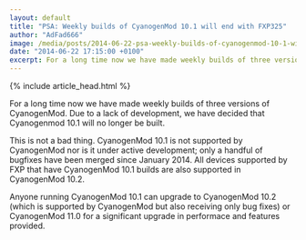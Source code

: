 ```yaml
---
layout: default
title: "PSA: Weekly builds of CyanogenMod 10.1 will end with FXP325"
author: "AdFad666"
image: /media/posts/2014-06-22-psa-weekly-builds-of-cyanogenmod-10-1-will-end-with-fxp325.png
date: "2014-06-22 17:15:00 +0100"
excerpt: For a long time now we have made weekly builds of three versions of CyanogenMod. Due to a lack of development, we have decided that Cyanogenmod 10.1 will no longer be built. This is not a bad thing. CyanogenMod 10.1 is not supported by...
---
```


{% include article_head.html %}

For a long time now we have made weekly builds of three versions of CyanogenMod. Due to a lack of development, we have decided that Cyanogenmod 10.1 will no longer be built.

This is not a bad thing. CyanogenMod 10.1 is not supported by CyanogenMod nor is it under active development; only a handful of bugfixes have been merged since January 2014. All devices supported by FXP that have CyanogenMod 10.1 builds are also supported in CyanogenMod 10.2.

Anyone running CyanogenMod 10.1 can upgrade to CyanogenMod 10.2 (which is supported by CyanogenMod but also receiving only bug fixes) or CyanogenMod 11.0 for a significant upgrade in performace and features provided.

